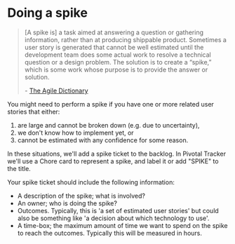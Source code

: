 # Doing a spike

> [A spike is] a task aimed at answering a question or gathering information,
> rather than at producing shippable product. Sometimes a user story is
> generated that cannot be well estimated until the development team does some
> actual work to resolve a technical question or a design problem. The solution
> is to create a “spike,” which is some work whose purpose is to provide the
> answer or solution.
>
> \- [The Agile Dictionary](http://agiledictionary.com/209/spike/)

You might need to perform a spike if you have one or more related user stories
that either:

1. are large and cannot be broken down (e.g. due to uncertainty),
2. we don't know how to implement yet, or
3. cannot be estimated with any confidence for some reason.

In these situations, we'll add a spike ticket to the backlog. In Pivotal Tracker
we'll use a Chore card to represent a spike, and label it or add "SPIKE" to the
title.

Your spike ticket should include the following information:

 - A description of the spike; what is involved?
 - An owner; who is doing the spike?
 - Outcomes. Typically, this is 'a set of estimated user stories' but could
   also be something like 'a decision about which technology to use'.
 - A time-box; the maximum amount of time we want to spend on the spike to reach
   the outcomes. Typically this will be measured in hours.